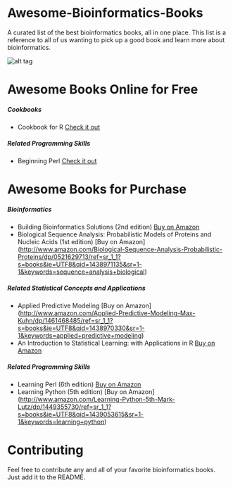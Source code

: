 # Awesome-Bioinformatics-Books
A curated list of the best bioinformatics books, all in one place. This list is a reference to all of us wanting to pick up a good book and learn more about bioinformatics.

![alt tag](http://4.bp.blogspot.com/-A8SyPdDXK4I/U4EoUyr2OVI/AAAAAAAAAao/3QNLQYO5pH8/s1600/Phage_host_phyla_tree.png)

# Awesome Books Online for Free
##### Cookbooks
* Cookbook for R [Check it out](http://www.cookbook-r.com/)

##### Related Programming Skills
* Beginning Perl [Check it out](https://www.perl.org/books/beginning-perl/)

# Awesome Books for Purchase
##### Bioinformatics
* Building Bioinformatics Solutions (2nd edition) [Buy on Amazon](http://www.amazon.com/Building-Bioinformatics-Solutions-Conrad-Bessant/dp/0199658560/ref=mt_paperback?_encoding=UTF8&me=)
* Biological Sequence Analysis: Probabilistic Models of Proteins and Nucleic Acids (1st edition) [Buy on Amazon] (http://www.amazon.com/Biological-Sequence-Analysis-Probabilistic-Proteins/dp/0521629713/ref=sr_1_1?s=books&ie=UTF8&qid=1438971135&sr=1-1&keywords=sequence+analysis+biological)

##### Related Statistical Concepts and Applications
* Applied Predictive Modeling [Buy on Amazon] (http://www.amazon.com/Applied-Predictive-Modeling-Max-Kuhn/dp/1461468485/ref=sr_1_1?s=books&ie=UTF8&qid=1438970330&sr=1-1&keywords=applied+predictive+modeling)
* An Introduction to Statistical Learning: with Applications in R [Buy on Amazon](http://www.amazon.com/Introduction-Statistical-Learning-Applications-Statistics/dp/1461471370/ref=tmm_hrd_swatch_0?_encoding=UTF8&qid=&sr=)

##### Related Programming Skills
* Learning Perl (6th edition) [Buy on Amazon](http://www.amazon.com/Learning-Perl-Randal-L-Schwartz/dp/1449303587/ref=sr_1_1?s=books&ie=UTF8&qid=1439053782&sr=1-1&keywords=learning+perl)
* Learning Python (5th edition) [Buy on Amazon] (http://www.amazon.com/Learning-Python-5th-Mark-Lutz/dp/1449355730/ref=sr_1_1?s=books&ie=UTF8&qid=1439053615&sr=1-1&keywords=learning+python)

# Contributing
Feel free to contribute any and all of your favorite bioinformatics books. Just add it to the README.
